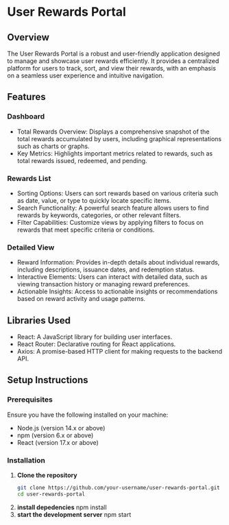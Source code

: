 # User Rewards Portal

## Overview

The User Rewards Portal is a robust and user-friendly application designed to manage and showcase user rewards efficiently. It provides a centralized platform for users to track, sort, and view their rewards, with an emphasis on a seamless user experience and intuitive navigation.

## Features

### Dashboard
* Total Rewards Overview: Displays a comprehensive snapshot of the total rewards accumulated by users, including graphical representations such as charts or graphs.
* Key Metrics: Highlights important metrics related to rewards, such as total rewards issued, redeemed, and pending.
### Rewards List
* Sorting Options: Users can sort rewards based on various criteria such as date, value, or type to quickly locate specific items.
* Search Functionality: A powerful search feature allows users to find rewards by keywords, categories, or other relevant filters.
* Filter Capabilities: Customize views by applying filters to focus on rewards that meet specific criteria or conditions.
### Detailed View
* Reward Information: Provides in-depth details about individual rewards, including descriptions, issuance dates, and redemption status.
* Interactive Elements: Users can interact with detailed data, such as viewing transaction history or managing reward preferences.
* Actionable Insights: Access to actionable insights or recommendations based on reward activity and usage patterns.

## Libraries Used

* React: A JavaScript library for building user interfaces.
* React Router: Declarative routing for React applications.
* Axios: A promise-based HTTP client for making requests to the backend API.

## Setup Instructions

### Prerequisites
Ensure you have the following installed on your machine:
- Node.js (version 14.x or above)
- npm (version 6.x or above)
- React (version 17.x or above)

### Installation

1. **Clone the repository**
   ```bash
   git clone https://github.com/your-username/user-rewards-portal.git
   cd user-rewards-portal
2. **install depedencies**
   npm install
3. **start the development server**
   npm start
